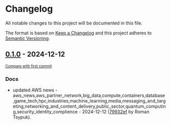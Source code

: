 # Changelog

All notable changes to this project will be documented in this file.

The format is based on [Keep a Changelog](http://keepachangelog.com/en/1.0.0/)
and this project adheres to [Semantic Versioning](http://semver.org/spec/v2.0.0.html).

<!-- insertion marker -->
## [0.1.0](https://github.com/tsypuk/aws-news/releases/tag/ver-2024-12-120.1.0) - 2024-12-12

<small>[Compare with first commit](https://github.com/tsypuk/aws-news/compare/2a03acb419e2b1c2a0b34f27a9ec14d408565ada...ver-2024-12-12)</small>

### Docs

- updated AWS news - aws_news,aws_partner_network,big_data,compute,containers,database,game_tech,hpc,industries,machine_learning,media,messaging_and_targeting,networking_and_content_delivery,public_sector,quantum_computing,security_identity_complience - 2024-12-12 ([79932ef](https://github.com/tsypuk/aws-news/commit/79932efabde516bc01228629ba9106b589a6996b) by Roman Tsypuk).

